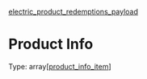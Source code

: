 


  
[electric_product_redemptions_payload](electric_product_redemptions_payload.md)
# Product Info
  
Type: array[[product_info_item](product_info_item.md)]